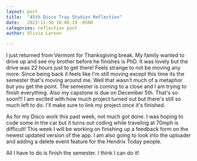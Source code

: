 ```yaml
---
layout: post
title:  "45th Disco Tray Studios Reflection"
date:   2023-11-30 10:06:19 -0500
categories: reflection post
author: Olivia Larson

---
```


I just returned from Vermont for Thanksgiving break. My family wanted to drive up and see my brother before he finishes is PhD. It was lovely but the drive was 22 hours just to get there! Feels strange to not be moving any more. Since being back it feels like I'm still moving except this time its the semester that's moving around me. Well that wasn't much of a metaphor but you get the point. The semester is coming to a close and I am trying to finish everything. Also my capstone is due on December 5th. That's so soon!!! I am excited with how much project turned out but there's still so much left to do. I'll make sure to link my project once it's finished. 

As for my Disco work this past week, not much got done. I was hoping to code some in the car but it turns out coding while traveling at 70mph is difficult! This week I will be working on finishing up a feedback form on the newest updated version of the app. I am also going to look into the uploader and adding a delete event feature for the Hendrix Today people. 

All I have to do is finish the semester. I think I can do it!
